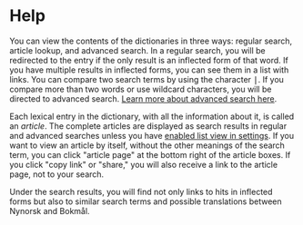 # Help
You can view the contents of the dictionaries in three ways: regular search, article lookup, and advanced search. In a regular search, you will be redirected to the entry if the only result is an inflected form of that word. If you have multiple results in inflected forms, you can see them in a list with links. You can compare two search terms by using the character <kbd>|</kbd>. If you compare more than two words or use wildcard characters, you will be directed to advanced search. [Learn more about advanced search here](/eng/help/advanced).

Each lexical entry in the dictionary, with all the information about it, is called an _article_. The complete articles are displayed as search results in regular and advanced searches unless you have [enabled list view in settings](/eng/settings).
If you want to view an article by itself, without the other meanings of the search term, you can click "article page" at the bottom right of the article boxes. If you click "copy link" or "share," you will also receive a link to the article page, not to your search.

Under the search results, you will find not only links to hits in inflected forms but also to similar search terms and possible translations between Nynorsk and Bokmål.